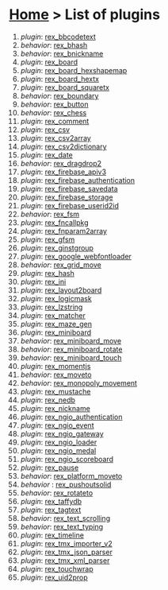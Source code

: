 # [Home](index.html) > List of plugins

1. *plugin*: [rex_bbcodetext](rex_bbcodetext.html)
2. *behavior*: [rex_bhash](rex.bhash.html)
3. *behavior*: [rex_bnickname](rex_bnickname.html)
4. *plugin*: [rex_board](rex_board.html)
5. *plugin*: [rex_board_hexshapemap](rex_board_hexshapemap.html)
6. *plugin*: [rex_board_hextx](rex_board_hextx.html)
7. *plugin*: [rex_board_squaretx](rex_board_squaretx.html)
8. *behavior*: [rex_boundary](rex_boundary.html)
9. *behavior*: [rex_button](rex_button.html)
10. *behavior*: [rex_chess](rex_chess.html)
11. *plugin*: [rex_comment](rex_comment.html)
12. *plugin*: [rex_csv](rex_csv.html)
13. *plugin*: [rex_csv2array](rex_csv2array.html)
14. *plugin*: [rex_csv2dictionary](rex_csv2dictionary.html)
15. *plugin*: [rex_date](rex_date.html)
16. *behavior*: [rex_dragdrop2](rex_dragdrop2.html)
17. *plugin*: [rex_firebase_apiv3](rex_firebase_apiv3.html)
18. *plugin*: [rex_firebase_authentication](rex_firebase_authentication.html)
19. *plugin*: [rex_firebase_savedata](rex_firebase_savedata.html)
20. *plugin*: [rex_firebase_storage](rex_firebase_storage.html)
21. *plugin*: [rex_firebase_userid2id](rex_firebase_userid2id.html)
22. *behavior*: [rex_fsm](rex_fsm.html)
23. *plugin*: [rex_fncallpkg](rex_fncallpkg.html)
24. *plugin*: [rex_fnparam2array](rex_fnparam2array.html)
25. *plugin*: [rex_gfsm](rex_gfsm.html)
26. *plugin*: [rex_ginstgroup](rex_ginstgroup.html)
27. *plugin*: [rex_google_webfontloader](rex_google_webfontloader.html)
28. *behavior*: [rex_grid_move](rex_grid_move.html)
29. *plugin*: [rex_hash](rex_hash.html)
30. *plugin*: [rex_ini](rex_ini.html)
31. *plugin*: [rex_layout2board](rex_layout2board.html)
32. *plugin*: [rex_logicmask](rex_logicmask.html)
33. *plugin*: [rex_lzstring](rex_lzstring.html)
34. *plugin*: [rex_matcher](rex_matcher.html)
35. *plugin*: [rex_maze_gen](rex_maze_gen.html)
36. *plugin*: [rex_miniboard](rex_miniboard.html)
37. *behavior*: [rex_miniboard_move](rex_miniboard_move.html)
38. *behavior*: [rex_miniboard_rotate](rex_miniboard_rotate.html)
39. *behavior*: [rex_miniboard_touch](rex_miniboard_touch.html)
40. *plugin*: [rex_momentjs](rex_momentjs.html)
41. *behavior*: [rex_moveto](rex_moveto.html)
42. *behavior*: [rex_monopoly_movement](rex_monopoly_movement.html)
43. *plugin*: [rex_mustache](rex_mustache.html)
44. *plugin*: [rex_nedb](rex_nedb.html)
45. *plugin*: [rex_nickname](rex_nickname.html)
46. *plugin*: [rex_ngio_authentication](rex_ngio_authentication.html)
47. *plugin*: [rex_ngio_event](rex_ngio_event.html)
48. *plugin*: [rex_ngio_gateway](rex_ngio_gateway.html)
49. *plugin*: [rex_ngio_loader](rex_ngio_loader.html)
50. *plugin*: [rex_ngio_medal](rex_ngio_medal.html)
51. *plugin*: [rex_ngio_scoreboard](rex_ngio_scoreboard.html)
52. *plugin*: [rex_pause](rex_pause.html)
53. *behavior*: [rex_platform_moveto](rex_platform_moveto.html)
54. *behavior* : [rex_pushoutsolid](rex_pushoutsolid.html)
55. *behavior*: [rex_rotateto](rex_rotateto.html)
56. *plugin*: [rex_taffydb](rex_taffydb.html)
57. *plugin*: [rex_tagtext](rex_tagtext.html)
58. *behavior*: [rex_text_scrolling](rex_text_scrolling.html)
59. *behavior*: [rex_text_typing](rex_text_typing.html)
60. *plugin*: [rex_timeline](rex_timeline.html)
61. *plugin*: [rex_tmx_importer_v2](rex_tmx_importer_v2.html)
62. *plugin*: [rex_tmx_json_parser](rex_tmx_json_parser.html)
63. *plugin*: [rex_tmx_xml_parser](rex_tmx_xml_parser.html)
64. *plugin*: [rex_touchwrap](rex_touchwrap.html)
65. *plugin*: [rex_uid2prop](rex_uid2prop.html)

